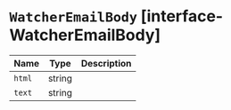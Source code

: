 # `WatcherEmailBody` [interface-WatcherEmailBody]

| Name | Type | Description |
| - | - | - |
| `html` | string | &nbsp; |
| `text` | string | &nbsp; |
